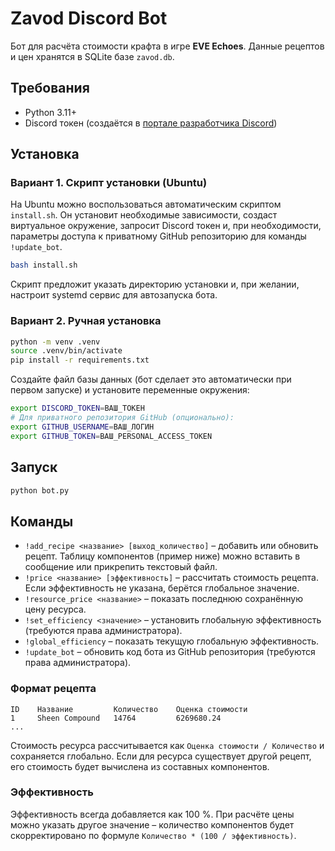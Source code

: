 # Zavod Discord Bot

Бот для расчёта стоимости крафта в игре **EVE Echoes**. Данные рецептов и цен
хранятся в SQLite базе `zavod.db`.

## Требования

- Python 3.11+
- Discord токен (создаётся в [портале разработчика Discord](https://discord.com/developers/applications))

## Установка

### Вариант 1. Скрипт установки (Ubuntu)

На Ubuntu можно воспользоваться автоматическим скриптом `install.sh`. Он установит
необходимые зависимости, создаст виртуальное окружение, запросит Discord токен и,
при необходимости, параметры доступа к приватному GitHub репозиторию для команды
`!update_bot`.

```bash
bash install.sh
```

Скрипт предложит указать директорию установки и, при желании, настроит systemd
сервис для автозапуска бота.

### Вариант 2. Ручная установка

```bash
python -m venv .venv
source .venv/bin/activate
pip install -r requirements.txt
```

Создайте файл базы данных (бот сделает это автоматически при первом запуске)
и установите переменные окружения:

```bash
export DISCORD_TOKEN=ВАШ_ТОКЕН
# Для приватного репозитория GitHub (опционально):
export GITHUB_USERNAME=ВАШ_ЛОГИН
export GITHUB_TOKEN=ВАШ_PERSONAL_ACCESS_TOKEN
```

## Запуск

```bash
python bot.py
```

## Команды

- `!add_recipe <название> [выход_количество]` – добавить или обновить рецепт.
  Таблицу компонентов (пример ниже) можно вставить в сообщение или прикрепить
  текстовый файл.
- `!price <название> [эффективность]` – рассчитать стоимость рецепта. Если
  эффективность не указана, берётся глобальное значение.
- `!resource_price <название>` – показать последнюю сохранённую цену ресурса.
- `!set_efficiency <значение>` – установить глобальную эффективность (требуются
  права администратора).
- `!global_efficiency` – показать текущую глобальную эффективность.
- `!update_bot` – обновить код бота из GitHub репозитория (требуются права
  администратора).

### Формат рецепта

```
ID    Название         Количество    Оценка стоимости
1     Sheen Compound   14764         6269680.24
...
```

Стоимость ресурса рассчитывается как `Оценка стоимости / Количество` и
сохраняется глобально. Если для ресурса существует другой рецепт, его стоимость
будет вычислена из составных компонентов.

### Эффективность

Эффективность всегда добавляется как 100 %. При расчёте цены можно указать
другое значение – количество компонентов будет скорректировано по формуле
`Количество * (100 / эффективность)`.

